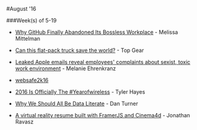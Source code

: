 #August '16






###Week(s) of 5-19


* [Why GitHub Finally Abandoned Its Bossless Workplace](http://www.bloomberg.com/news/articles/2016-09-06/why-github-finally-abandoned-its-bossless-workplace "Why GitHub Finally Abandoned Its Bossless Workplace") - Melissa Mittelman

* [Can this flat-pack truck save the world?](http://www.topgear.com/car-news/big-reads/can-flat-pack-truck-save-world "Can this flat-pack truck save the world?") - Top Gear

* [Leaked Apple emails reveal employees' complaints about sexist, toxic work environment](https://mic.com/articles/154169/leaked-apple-emails-reveal-employees-complaints-about-sexist-toxic-work-environment#.uiSs5kquQ "Leaked Apple emails reveal employees' complaints about sexist, toxic work environment") - Melanie Ehrenkranz

* [websafe2k16](http://websafe2k16.com/ "websafe2k16")

* [2016 Is Officially The #Yearofwireless](http://liisten.com/2016-is-officially-the-yearofwireless "2016 Is Officially The #Yearofwireless") - Tyler Hayes

* [Why We Should All Be Data Literate](http://alistapart.com/article/why-we-should-all-be-data-literate "Why We Should All Be Data Literate") - Dan Turner

* [A virtual reality resume built with FramerJS and Cinema4d](http://share.framerjs.com/ojd9q3dg5xem/ "A virtual reality resume built with FramerJS and Cinema4d") - Jonathan Ravasz














